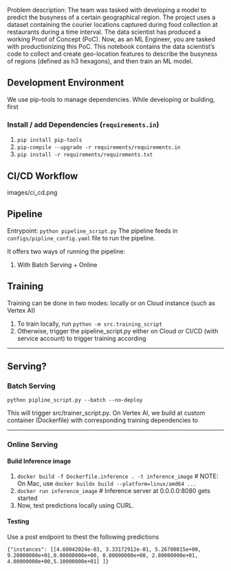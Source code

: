 Problem description: The team was tasked with developing a model to predict the busyness of a certain geographical region. The project uses a dataset containing the courier locations captured during food collection at restaurants during a time interval. The data scientist has produced a working Proof of Concept (PoC). Now, as an ML Engineer, you are tasked with productionizing this PoC. This notebook contains the data scientist’s code to collect and create geo-location features to describe the busyness of regions (defined as h3 hexagons), and then train an ML model. 


## Development Environment

We use pip-tools to manage dependencies. While developing or building, first 

### Install / add Dependencies (`requirements.in`)
1. `pip install pip-tools`
2. `pip-compile --upgrade -r requirements/requirements.in`
3. `pip install -r requirements/requirements.txt`


## CI/CD Workflow
images/ci_cd.png

## Pipeline

Entrypoint: `python pipeline_script.py`
The pipeline feeds in `configs/pipline_config.yaml` file to run the pipeline.


It offers two ways of running the pipeline:
1. With Batch Serving + Online 

## Training
Training can be done in two modes: locally or on Cloud instance (such as Vertex AI)

1. To train locally, run `python -m src.training_script`
2. Otherwise, trigger the pipeline_script.py either on Cloud or CI/CD (with service account) to trigger training according



---

## Serving? 

### Batch Serving 

`python pipline_script.py --batch --no-deploy`

This will trigger src/trainer_script.py. On Vertex AI, we build at custom container (Dockerfile) with corresponding training dependencies to 


--- 
### Online Serving 

####  Build Inference image
1. `docker build -f Dockerfile.inference . -t inference_image` # NOTE: On Mac, use `docker buildx build --platform=linux/amd64 ...`
2. `docker run inference_image` # Inference server at 0.0.0.0:8080 gets started
3. Now, test predictions locally using CURL.



#### Testing
Use a post endpoint to thest the following predictions
```
{"instances": [[4.60042024e-03, 3.33172912e-01, 5.26700015e+00, 9.20000000e+01,0.00000000e+00, 0.00000000e+00, 2.80000000e+01, 4.00000000e+00,5.10000000e+01] ]}
```


